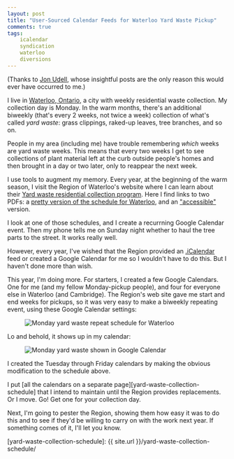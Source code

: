```yaml
---
layout: post
title: "User-Sourced Calendar Feeds for Waterloo Yard Waste Pickup" 
comments: true
tags:
    icalendar
    syndication
    waterloo
    diversions
---
```


(Thanks to [Jon Udell][jonudell], whose insightful posts
are the only reason this would ever have occurred to me.)

I live in [Waterloo, Ontario][waterloo], a city with weekly
residential waste collection. My collection day is Monday. In the warm months, there's an
additional biweekly (that's every 2 weeks, not twice a week)
collection of what's called _yard waste_: grass clippings, raked-up
leaves, tree branches, and so on.

People in my area (including me) have trouble remembering _which_
weeks are yard waste weeks.  This means that every two weeks I get to
see collections of plant material left at the curb outside people's
homes and then brought in a day or two later, only to reappear the
next week.

I use tools to augment my memory. Every year, at
the beginning of the warm season, I visit the Region of Waterloo's
website where I can learn about their [Yard waste residential
collection program][yard-waste-program]. Here I find links to two
PDFs: a [pretty version of the schedule for Waterloo][pretty], and an
["accessible"][accessible] version.

I look at one of those schedules, and I create a recurrning Google
Calendar event. Then my phone tells me on Sunday night whether to haul
the tree parts to the street. It works really well.

However, every year, I've wished that the Region provided an
[.iCalendar][icalendar] feed or created a Google Calendar for me so I
wouldn't have to do this. But I haven't done more than wish.

This year, I'm doing more. For starters, I created a few Google
Calendars. One for me (and my fellow Monday-pickup people), and four
for everyone else in Waterloo (and Cambridge).  The Region's web site
gave me start and end weeks for pickups, so it was very easy to make a
biweekly repeating event, using these Google Calendar settings:

<figure>
  <img alt="Monday yard waste repeat schedule for Waterloo" src="{{ site.image_dir }}/yard-waste-repeat-details.png">
</figure>

Lo and behold, it shows up in my calendar:

<figure>
  <img alt="Monday yard waste shown in Google Calendar" src="{{ site.image_dir }}/yard-waste-shown-in-calendar.png">
</figure>

I created the Tuesday through Friday calendars by making the obvious
modification to the schedule above.

I put
[all the calendars on a separate page][yard-waste-collection-schedule]
that I intend to maintain until the Region provides replacements. Or I
move. Go! Get one for your collection day.

Next, I'm going to pester the Region, showing them how easy it was to
do this and to see if they'd be willing to carry on with the work next
year. If something comes of it, I'll let you know.

[jonudell]: http://blog.jonudell.net/
[waterloo]: http://www.waterloo.ca/
[yard-waste-program]: http://www.regionofwaterloo.ca/en/aboutTheEnvironment/seasonalservices.asp#yardwaste
[pretty]: http://www.regionofwaterloo.ca/en/aboutTheEnvironment/resources/YardWastebrochure2013-14WEBREV.pdf#yardwaste
[accessible]: http://www.regionofwaterloo.ca/en/aboutTheEnvironment/resources/2014YardWasteSCHEDULEODAWEB.pdf
[icalendar]: http://en.wikipedia.org/wiki/ICalendar
[yard-waste-collection-schedule]: {{ site.url }}/yard-waste-collection-schedule/
